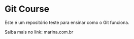 # Git Course

Este é um repositório teste para ensinar como o Git funciona.

Saiba mais no link: marina.com.br
